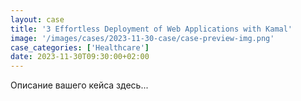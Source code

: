 ```yaml
---
layout: case
title: '3 Effortless Deployment of Web Applications with Kamal'
image: '/images/cases/2023-11-30-case/case-preview-img.png'
case_categories: ['Healthcare']
date: 2023-11-30T09:30:00+02:00
---
```


Описание вашего кейса здесь...

